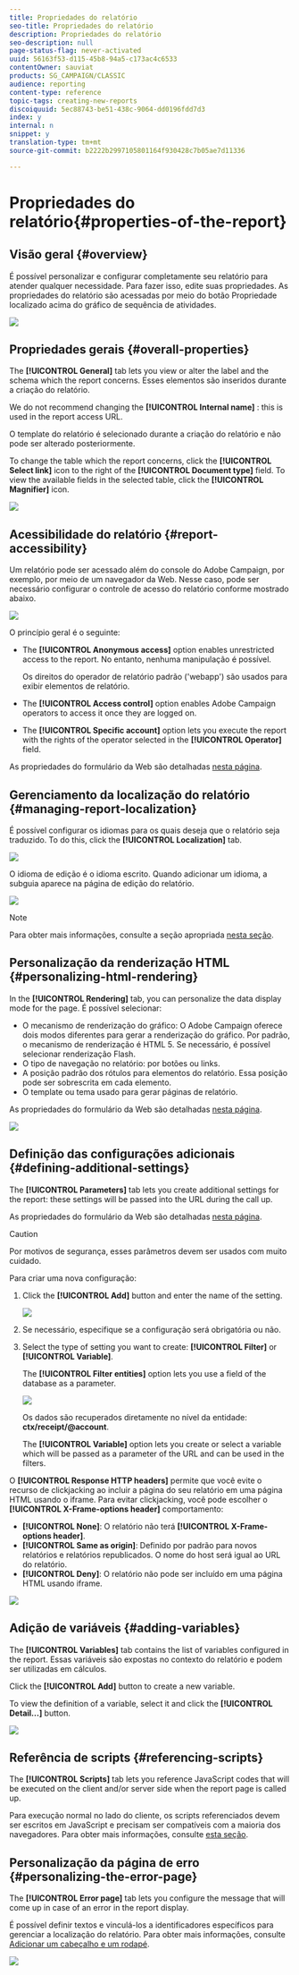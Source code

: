 ```yaml
---
title: Propriedades do relatório
seo-title: Propriedades do relatório
description: Propriedades do relatório
seo-description: null
page-status-flag: never-activated
uuid: 56163f53-d115-45b8-94a5-c173ac4c6533
contentOwner: sauviat
products: SG_CAMPAIGN/CLASSIC
audience: reporting
content-type: reference
topic-tags: creating-new-reports
discoiquuid: 5ec88743-be51-438c-9064-dd0196fdd7d3
index: y
internal: n
snippet: y
translation-type: tm+mt
source-git-commit: b2222b2997105801164f930428c7b05ae7d11336

---
```



# Propriedades do relatório{#properties-of-the-report}

## Visão geral {#overview}

É possível personalizar e configurar completamente seu relatório para atender qualquer necessidade. Para fazer isso, edite suas propriedades. As propriedades do relatório são acessadas por meio do botão Propriedade localizado acima do gráfico de sequência de atividades.

![](assets/s_ncs_advuser_report_properties_01.png)

## Propriedades gerais {#overall-properties}

The **[!UICONTROL General]** tab lets you view or alter the label and the schema which the report concerns. Esses elementos são inseridos durante a criação do relatório.

We do not recommend changing the **[!UICONTROL Internal name]** : this is used in the report access URL.

O template do relatório é selecionado durante a criação do relatório e não pode ser alterado posteriormente.

To change the table which the report concerns, click the **[!UICONTROL Select link]** icon to the right of the **[!UICONTROL Document type]** field. To view the available fields in the selected table, click the **[!UICONTROL Magnifier]** icon.

![](assets/s_ncs_advuser_report_properties_02.png)

## Acessibilidade do relatório {#report-accessibility}

Um relatório pode ser acessado além do console do Adobe Campaign, por exemplo, por meio de um navegador da Web. Nesse caso, pode ser necessário configurar o controle de acesso do relatório conforme mostrado abaixo.

![](assets/s_ncs_advuser_report_properties_02b.png)

O princípio geral é o seguinte:

* The **[!UICONTROL Anonymous access]** option enables unrestricted access to the report. No entanto, nenhuma manipulação é possível.

   Os direitos do operador de relatório padrão (&#39;webapp&#39;) são usados para exibir elementos de relatório.

* The **[!UICONTROL Access control]** option enables Adobe Campaign operators to access it once they are logged on.
* The **[!UICONTROL Specific account]** option lets you execute the report with the rights of the operator selected in the **[!UICONTROL Operator]** field.

As propriedades do formulário da Web são detalhadas [nesta página](../../web/using/about-web-forms.md).

## Gerenciamento da localização do relatório {#managing-report-localization}

É possível configurar os idiomas para os quais deseja que o relatório seja traduzido. To do this, click the **[!UICONTROL Localization]** tab.

![](assets/s_ncs_advuser_report_properties_06.png)

O idioma de edição é o idioma escrito. Quando adicionar um idioma, a subguia aparece na página de edição do relatório.

![](assets/s_ncs_advuser_report_properties_05a.png)

>[!NOTE]
>
>Para obter mais informações, consulte a seção apropriada [nesta seção](../../web/using/translating-a-web-form.md).

## Personalização da renderização HTML {#personalizing-html-rendering}

In the **[!UICONTROL Rendering]** tab, you can personalize the data display mode for the page. É possível selecionar:

* O mecanismo de renderização do gráfico: O Adobe Campaign oferece dois modos diferentes para gerar a renderização do gráfico. Por padrão, o mecanismo de renderização é HTML 5. Se necessário, é possível selecionar renderização Flash.
* O tipo de navegação no relatório: por botões ou links.
* A posição padrão dos rótulos para elementos do relatório. Essa posição pode ser sobrescrita em cada elemento.
* O template ou tema usado para gerar páginas de relatório.

As propriedades do formulário da Web são detalhadas [nesta página](../../web/using/about-web-forms.md).

![](assets/s_ncs_advuser_report_properties_08.png)

## Definição das configurações adicionais {#defining-additional-settings}

The **[!UICONTROL Parameters]** tab lets you create additional settings for the report: these settings will be passed into the URL during the call up.

As propriedades do formulário da Web são detalhadas [nesta página](../../web/using/about-web-forms.md).

>[!CAUTION]
>
>Por motivos de segurança, esses parâmetros devem ser usados com muito cuidado.

Para criar uma nova configuração:

1. Click the **[!UICONTROL Add]** button and enter the name of the setting.

   ![](assets/s_ncs_advuser_report_properties_09a.png)

1. Se necessário, especifique se a configuração será obrigatória ou não.
1. Select the type of setting you want to create: **[!UICONTROL Filter]** or **[!UICONTROL Variable]**.

   The **[!UICONTROL Filter entities]** option lets you use a field of the database as a parameter.

   ![](assets/s_ncs_advuser_report_properties_09b.png)

   Os dados são recuperados diretamente no nível da entidade: **ctx/receipt/@account**.

   The **[!UICONTROL Variable]** option lets you create or select a variable which will be passed as a parameter of the URL and can be used in the filters.

O **[!UICONTROL Response HTTP headers]** permite que você evite o recurso de clickjacking ao incluir a página do seu relatório em uma página HTML usando o iframe. Para evitar clickjacking, você pode escolher o **[!UICONTROL X-Frame-options header]** comportamento:

* **[!UICONTROL None]**: O relatório não terá **[!UICONTROL X-Frame-options header]**.
* **[!UICONTROL Same as origin]**: Definido por padrão para novos relatórios e relatórios republicados. O nome do host será igual ao URL do relatório.
* **[!UICONTROL Deny]**: O relatório não pode ser incluído em uma página HTML usando iframe.

![](assets/s_ncs_advuser_report_properties_09c.png)

## Adição de variáveis {#adding-variables}

The **[!UICONTROL Variables]** tab contains the list of variables configured in the report. Essas variáveis são expostas no contexto do relatório e podem ser utilizadas em cálculos.

Click the **[!UICONTROL Add]** button to create a new variable.

To view the definition of a variable, select it and click the **[!UICONTROL Detail...]** button.

![](assets/s_ncs_advuser_report_properties_10.png)

## Referência de scripts {#referencing-scripts}

The **[!UICONTROL Scripts]** tab lets you reference JavaScript codes that will be executed on the client and/or server side when the report page is called up.

Para execução normal no lado do cliente, os scripts referenciados devem ser escritos em JavaScript e precisam ser compatíveis com a maioria dos navegadores. Para obter mais informações, consulte [esta seção](../../web/using/web-forms-answers.md).

## Personalização da página de erro {#personalizing-the-error-page}

The **[!UICONTROL Error page]** tab lets you configure the message that will come up in case of an error in the report display.

É possível definir textos e vinculá-los a identificadores específicos para gerenciar a localização do relatório. Para obter mais informações, consulte [Adicionar um cabeçalho e um rodapé](../../reporting/using/element-layout.md#adding-a-header-and-a-footer).

![](assets/s_ncs_advuser_report_properties_11.png)

